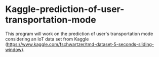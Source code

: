# Kaggle-prediction-of-user-transportation-mode
This program will work on the prediction of user's transportation mode considering an IoT data set from Kaggle (https://www.kaggle.com/fschwartzer/tmd-dataset-5-seconds-sliding-window).
